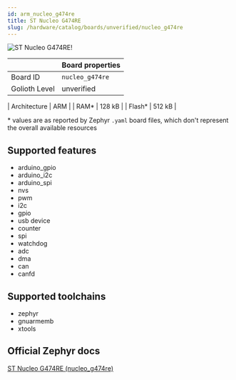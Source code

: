 ```yaml
---
id: arm_nucleo_g474re
title: ST Nucleo G474RE
slug: /hardware/catalog/boards/unverified/nucleo_g474re
---
```


[//]: # (This is an auto-generated file, do not edit! Changes to it will be lost upon re-generation)

![ST Nucleo G474RE!](/img/boards/arm/nucleo_g474re.jpg "ST Nucleo G474RE")

|                | Board properties     |
| -------------  | -------------------- |
| Board ID       | `nucleo_g474re` |
| Golioth Level  | unverified       |

| Architecture   | ARM |
| RAM*           | 128 kB |
| Flash*         | 512 kB |

\* values are as reported by Zephyr `.yaml` board files, which don't represent the overall available resources



## Supported features

* arduino_gpio
* arduino_i2c
* arduino_spi
* nvs
* pwm
* i2c
* gpio
* usb device
* counter
* spi
* watchdog
* adc
* dma
* can
* canfd

## Supported toolchains

* zephyr
* gnuarmemb
* xtools

## Official Zephyr docs

[ST Nucleo G474RE (nucleo_g474re)](https://docs.zephyrproject.org/latest/boards/arm/nucleo_g474re/doc/index.html)

